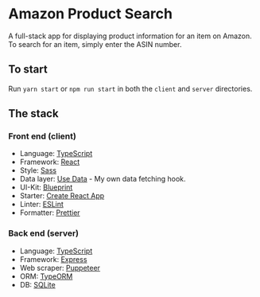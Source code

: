 # Amazon Product Search

A full-stack app for displaying product information for an item on Amazon. To
search for an item, simply enter the ASIN number.

## To start

Run `yarn start` or `npm run start` in both the `client` and `server`
directories.

## The stack

### Front end (client)

- Language: [TypeScript](https://www.typescriptlang.org)
- Framework: [React](https://reactjs.org)
- Style: [Sass](https://sass-lang.com/)
- Data layer: [Use Data](https://www.npmjs.com/package/use-data) - My own data
  fetching hook.
- UI-Kit: [Blueprint](https://blueprintjs.com)
- Starter: [Create React App](https://create-react-app.dev)
- Linter: [ESLint](https://eslint.org)
- Formatter: [Prettier](https://prettier.io)

### Back end (server)

- Language: [TypeScript](https://www.typescriptlang.org)
- Framework: [Express](https://expressjs.com)
- Web scraper: [Puppeteer](https://pptr.dev)
- ORM: [TypeORM](https://typeorm.io)
- DB: [SQLite](https://www.sqlite.org)
